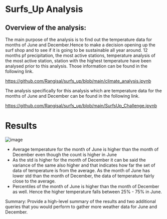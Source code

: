 # Surfs_Up Analysis
## Overview of the analysis: 
The main purpose of the analysis is to find out the temperature data for months of June and December.Hence to make a decision opening up the surf shop and to see if it is going to be sustainable all year around. 12 months pf precipitation, the most active stations, temperature analysis of the most active station, station with the highest temperature have been analysed prior to this analysis. Those information can be found in the following link.

https://github.com/Rangisal/surfs_up/blob/main/climate_analysis.ipynb

The analysis specifically for this analysis which are temperature data for the months of June and December can be found in the following link.

https://github.com/Rangisal/surfs_up/blob/main/SurfsUp_Challenge.ipynb


# Results


![image](https://user-images.githubusercontent.com/93173498/147528186-9169b699-dfa8-4a3a-b9b0-552a1ba681d3.png)

- Average temperature for the month of June is higher than the month of December even though the count is higher in June 
- As the std is higher for the month of December it can be said the variance of the same also higher and that indicates how far the set of data of temperature is from the         average. As the month of June has lower std than the month of December, the data of temperature fairly close to the average.
- Percentiles of the month of June is higher than the month of December as well. Hence the higher temperature falls between 25% - 75% in June. 

Summary: Provide a high-level summary of the results and two additional queries that you would perform to gather more weather data for June and December.
